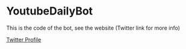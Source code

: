 # YoutubeDailyBot
This is the code of the bot, see the website (Twitter link for more info)

[Twitter Profile](https://twitter.com/DailyMostViewed)
